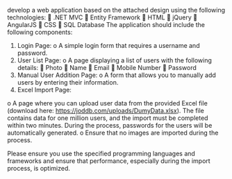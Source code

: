 develop a web application based on the attached design using the following
technologies:
 .NET MVC
 Entity Framework
 HTML
 jQuery
 AngularJS
 CSS
 SQL Database
The application should include the following components:
1. Login Page:
o A simple login form that requires a username and password.
2. User List Page:
o A page displaying a list of users with the following details:
 Photo
 Name
 Email
 Mobile Number
 Password
3. Manual User Addition Page:
o A form that allows you to manually add users by entering their information.
4. Excel Import Page:

o A page where you can upload user data from the provided Excel file (download here:
https://joddb.com/uploads/DumyData.xlsx). The file contains data for one million users,
and the import must be completed within two minutes. During the process, passwords
for the users will be automatically generated.
o Ensure that no images are imported during the process.

Please ensure you use the specified programming languages and frameworks and ensure that
performance, especially during the import process, is optimized.
